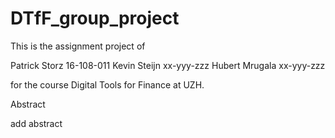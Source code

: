 # DTfF_group_project

This is the assignment project of 

Patrick Storz  16-108-011
Kevin Steijn   xx-yyy-zzz
Hubert Mrugala xx-yyy-zzz

for the course Digital Tools for Finance at UZH. 

Abstract 

add abstract  

